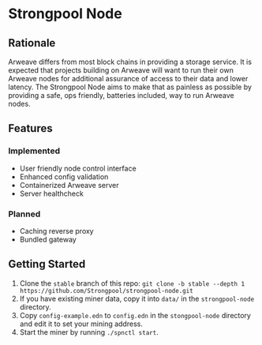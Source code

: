 # Strongpool Node

## Rationale

Arweave differs from most block chains in providing a storage service. It is
expected that projects building on Arweave will want to run their own Arweave
nodes for additional assurance of access to their data and lower latency. The
Strongpool Node aims to make that as painless as possible by providing a safe,
ops friendly, batteries included, way to run Arweave nodes.

## Features

### Implemented

- User friendly node control interface
- Enhanced config validation
- Containerized Arweave server
- Server healthcheck

### Planned

- Caching reverse proxy
- Bundled gateway

## Getting Started

1. Clone the `stable` branch of this repo: `git clone -b stable --depth 1 https://github.com/Strongpool/strongpool-node.git`
2. If you have existing miner data, copy it into `data/` in the `strongpool-node` directory.
3. Copy `config-example.edn` to `config.edn` in the `stongpool-node` directory and edit it to set your mining address.
4. Start the miner by running `./spnctl start`.
